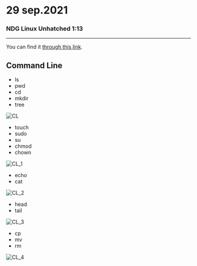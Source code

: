 # 29 sep.2021
### NDG Linux Unhatched 1:13
---
You can find it [through this link](https://www.netacad.com/courses/os-it/ndg-linux-unhatched).
## Command Line 
 * ls
 * pwd
 * cd
 * mkdir
 * tree
 
 ![CL](https://user-images.githubusercontent.com/91392322/135774023-df437104-30ca-47d4-bd9a-99c783c54b9d.PNG)
 * touch
 * sudo
 * su
 * chmod
 * chown
 
 ![CL_1](https://user-images.githubusercontent.com/91392322/135774238-57ff1e55-120c-45fe-afdf-fbd89880d83b.PNG)
 * echo
 * cat
 
 ![CL_2](https://user-images.githubusercontent.com/91392322/135774538-833b1e49-cb77-424d-a528-bd7bcc0109fa.PNG)
 * head
 * tail
 
 ![CL_3](https://user-images.githubusercontent.com/91392322/135774627-69b05106-ab46-43f0-88af-a806dc0b1426.PNG)
 * cp
 * mv
 * rm
 
 ![CL_4](https://user-images.githubusercontent.com/91392322/135775246-f4792d46-0b65-4be0-8e5c-833fb6cfe7e9.PNG)


